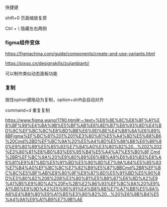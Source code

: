 快捷键

shift+0 页面缩放复原

Ctrl + \ 隐藏左右两侧



### figma组件变体

https://figmachina.com/guide/components/create-and-use-variants.html

https://pixso.cn/designskills/zujianbianti/

可以制作类似动态面板功能



### 复制

按住option键拖动为复制，option+shift会自动对齐

command+d 重复复制

https://www.figma.wang/1790.html#:~:text=%E6%8E%8C%E6%8F%A1%E8%BF%99%E4%BA%9B%E5%BF%AB%E6%8D%B7%E6%93%8D%E4%BD%9C%EF%BC%8C%E8%BD%BB%E6%9D%BE%E4%B8%8A%E6%89%8BFigma%EF%BC%81%201%201%E3%80%81%E5%A4%8D%E5%88%B6%20Cmd%2BD%EF%BC%9A%20%E5%A4%8D%E5%88%B6%E6%89%80%E9%80%89%E5%85%83%E7%B4%A0%E3%80%82%20...%202%202%E3%80%81%E8%B0%83%E6%95%B4%E5%A4%A7%E5%B0%8F,Cmd%2BR%EF%BC%9A%20%E9%80%89%E6%8B%A9%E6%83%B3%E8%A6%81%E9%87%8D%E5%91%BD%E5%90%8D%E7%9A%84%E5%85%83%E7%B4%A0%EF%BC%8C%E7%82%B9%E5%87%BBCmd%2BR%EF%BC%8C%E5%BF%AB%E9%80%9F%E9%87%8D%E5%91%BD%E5%90%8D%E3%80%82%208%208%E3%80%81%E5%88%87%E6%8D%A2%E9%A1%B5%E9%9D%A2%20Fn%2B%E2%86%93%EF%BC%9A%20%E9%A1%B5%E9%9D%A2%E5%90%91%E4%B8%8B%E7%A7%BB%E5%8A%A8%E4%B8%80%E9%A1%B5%E3%80%82%20...%20%E6%9B%B4%E5%A4%9A%E9%A1%B9%E7%9B%AE